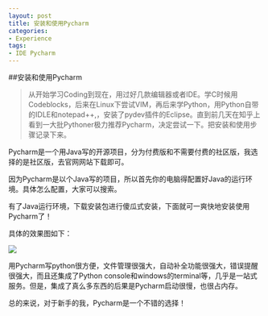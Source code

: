 ```yaml
---
layout: post
title: 安装和使用Pycharm
categories:
- Experience
tags:
- IDE Pycharm
---
```

##安装和使用Pycharm

>从开始学习Coding到现在，用过好几款编辑器或者IDE。学C时候用Codeblocks，后来在Linux下尝试VIM，再后来学Python，用Python自带的IDLE和notepad++,，安装了pydev插件的Eclipse。直到前几天在知乎上看到一大批Pythoner极力推荐Pycharm，决定尝试一下。把安装和使用步骤记录下来。

Pycharm是一个用Java写的开源项目，分为付费版和不需要付费的社区版，我选择的是社区版，去官网网站下载即可。

因为Pycharm是以个Java写的项目，所以首先你的电脑得配置好Java的运行环境。具体怎么配置，大家可以搜索。

有了Java运行环境，下载安装包进行傻瓜式安装，下面就可一爽快地安装使用Pycharm了！

具体的效果图如下：

![](http://7rfk7p.com1.z0.glb.clouddn.com/pycharm.jpg)

用Pycharm写python很方便，文件管理很强大，自动补全功能很强大，错误提醒很强大，而且还集成了Python console和windows的terminal等，几乎是一站式服务。但是，集成了真么多东西的后果是Pycharm启动很慢，也很占内存。

总的来说，对于新手的我，Pycharm是一个不错的选择！




